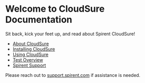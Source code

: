 # Welcome to CloudSure Documentation

Sit back, kick your feet up, and read about Spirent CloudSure!
- [About CloudSure](about-cloudsure/about-cloudsure.md) 
- [Installing CloudSure](installing-cloudsure/installation_introduction.md)
- [Using CloudSure](using-cloudsure/using-cloudsure.md)
- [Test Overview](test-overview/test-overview.md)
- [Spirent Support](spirent-support/spirent-support.md)

Please reach out to [support.spirent.com](https://support.spirent.com) if assistance is needed.
